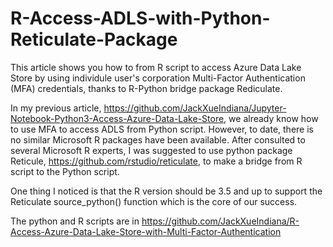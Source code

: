 # R-Access-ADLS-with-Python-Reticulate-Package
This article shows you how to from R script to access Azure Data Lake Store by using individule user's corporation Multi-Factor Authentication (MFA) credentials, thanks to R-Python bridge package Rediculate.

In my previous article, https://github.com/JackXueIndiana/Jupyter-Notebook-Python3-Access-Azure-Data-Lake-Store, we already know how to use MFA to access ADLS from Python script. However, to date, there is no similar Microsoft R packages have been available. After consulted to several Microsoft R experts, I was suggested to use python package Reticule, https://github.com/rstudio/reticulate, to make a bridge from R script to the Python script. 

One thing I noticed is that the R version should be 3.5 and up to support the Reticulate source_python() function which is the core of our success.

The python and R scripts are in https://github.com/JackXueIndiana/R-Access-Azure-Data-Lake-Store-with-Multi-Factor-Authentication

